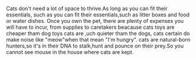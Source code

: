 Cats don't need a lot of space to thrive.As long as you can fit their essentials, such as you can fit their essentials,such as litter boxes and food or water dishes.
Once you own the pet, there are plenty of expenses you will have to incur, from supplies to caretakers beacause cats toys are cheaper tham dog toys
cats are ,uch quieter tham the dogs, cats certain do make noise like "meow"when that mean "I'm hungry".
cats are natural-born hunters,so it's in their DNA to stalk,hunt and pounce on their prey.So you cannot see mouse in the house where cats are kept.
